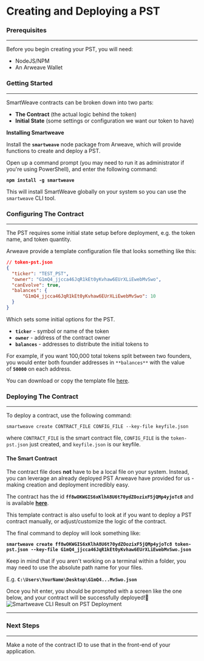 # Creating and Deploying a PST

### **Prerequisites**

---

Before you begin creating your PST, you will need:

- NodeJS/NPM
- An Arweave Wallet

### **Getting Started**

---

SmartWeave contracts can be broken down into two parts:

- **The Contract** (the actual logic behind the token)
- **Initial State** (some settings or configuration we want our token to have)

**Installing Smartweave**

Install the **`smartweave`** node package from Arweave, which will provide functions to create and deploy a PST.

Open up a command prompt (you may need to run it as administrator if you're using PowerShell), and enter the following command:

**`npm install -g smartweave`**

This will install SmartWeave globally on your system so you can use the `smartweave` CLI tool.

### **Configuring The Contract**

---

The PST requires some initial state setup before deployment, e.g. the token name, and token quantity.

Arweave provide a template configuration file that looks something like this:

```json
// token-pst.json
{
  "ticker": "TEST_PST",
  "owner": "G1mQ4_jjcca46JqR1kEt0yKvhaw6EUrXLiEwebMvSwo",
  "canEvolve": true,
  "balances": {
      "G1mQ4_jjcca46JqR1kEt0yKvhaw6EUrXLiEwebMvSwo": 10
  }
}

```

Which sets some initial options for the PST.

- **`ticker`** - symbol or name of the token
- **`owner`** - address of the contract owner
- **`balances`** - addresses to distribute the initial tokens to

For example, if you want 100,000 total tokens split between two founders, you would enter both founder addresses in `**balances**` with the value of **`50000`** on each address.

You can download or copy the template file [here](https://github.com/ArweaveTeam/SmartWeave/blob/master/examples/token-pst.json).

### **Deploying The Contract**

---

To deploy a contract, use the following command:

`smartweave create CONTRACT_FILE CONFIG_FILE --key-file keyfile.json`

where `CONTRACT_FILE` is the smart contract file, `CONFIG_FILE` is the `token-pst.json` just created, and `keyfile.json` is our keyfile.

#### The Smart Contract

The contract file does **not** have to be a local file on your system. Instead, you can leverage an already deployed PST Arweave have provided for us - making creation and deployment incredibly easy.

The contract has the id **`ff8wOKWGIS6xKlhA8U6t70ydZOozixF5jQMp4yjoTc8`** and is available **[here](https://px7taoffqyqs5mjklbapctvn55gj2zhkgofrc6mnamu6gkhijxhq.arweave.net/ff8wOKWGIS6xKlhA8U6t70ydZOozixF5jQMp4yjoTc8)**. 

This template contract is also useful to look at if you want to deploy a PST contract manually, or adjust/customize the logic of the contract.

The final command to deploy will look something like:

**`smartweave create ff8wOKWGIS6xKlhA8U6t70ydZOozixF5jQMp4yjoTc8 token-pst.json --key-file G1mQ4_jjcca46JqR1kEt0yKvhaw6EUrXLiEwebMvSwo.json`**

Keep in mind that if you aren't working on a terminal within a folder, you may need to use the absolute path name for your files.

E.g. **`C:\Users\YourName\Desktop\G1mQ4...MvSwo.json`**

Once you hit enter, you should be prompted with a screen like the one below, and your contract will be successfully deployed!🥳
![Smartweave CLI Result on PST Deployment](~@source/images/pst-deployment.png)

---

### Next Steps

---

Make a note of the contract ID to use that in the front-end of your application.